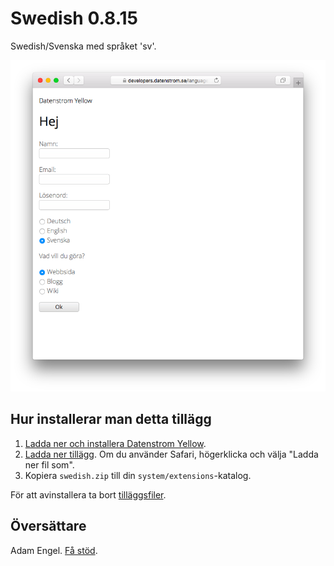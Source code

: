 Swedish 0.8.15
==============
Swedish/Svenska med språket 'sv'.

<p align="center"><img src="swedish-screenshot.png?raw=true" alt="Screenshot"></p>

## Hur installerar man detta tillägg

1. [Ladda ner och installera Datenstrom Yellow](https://github.com/datenstrom/yellow/).
2. [Ladda ner tillägg](https://github.com/datenstrom/yellow-extensions/raw/master/zip/swedish.zip). Om du använder Safari, högerklicka och välja "Ladda ner fil som".
3. Kopiera `swedish.zip` till din `system/extensions`-katalog.

För att avinstallera ta bort [tilläggsfiler](extension.ini).

## Översättare

Adam Engel. [Få stöd](https://extensions.datenstrom.se/help/).

